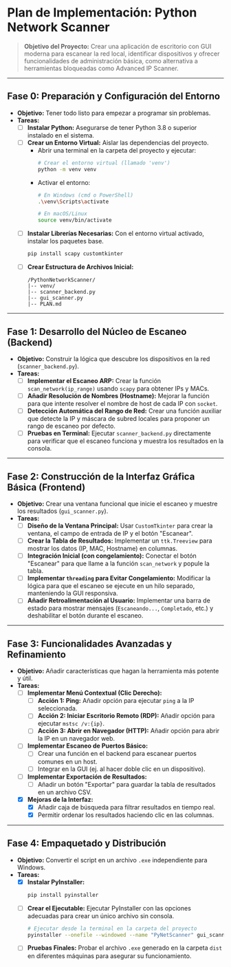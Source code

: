 # Plan de Implementación: Python Network Scanner

> **Objetivo del Proyecto:** Crear una aplicación de escritorio con GUI moderna para escanear la red local, identificar dispositivos y ofrecer funcionalidades de administración básica, como alternativa a herramientas bloqueadas como Advanced IP Scanner.

---

## Fase 0: Preparación y Configuración del Entorno

*   **Objetivo:** Tener todo listo para empezar a programar sin problemas.
*   **Tareas:**
    - [ ] **Instalar Python:** Asegurarse de tener Python 3.8 o superior instalado en el sistema.
    - [ ] **Crear un Entorno Virtual:** Aislar las dependencias del proyecto.
        *   Abrir una terminal en la carpeta del proyecto y ejecutar:
            ```bash
            # Crear el entorno virtual (llamado 'venv')
            python -m venv venv
            ```
        *   Activar el entorno:
            ```bash
            # En Windows (cmd o PowerShell)
            .\venv\Scripts\activate
            
            # En macOS/Linux
            source venv/bin/activate
            ```
    - [ ] **Instalar Librerías Necesarias:** Con el entorno virtual activado, instalar los paquetes base.
        ```bash
        pip install scapy customtkinter
        ```
    - [ ] **Crear Estructura de Archivos Inicial:**
        ```
        /PythonNetworkScanner/
        |-- venv/
        |-- scanner_backend.py
        |-- gui_scanner.py
        |-- PLAN.md
        ```

---

## Fase 1: Desarrollo del Núcleo de Escaneo (Backend)

*   **Objetivo:** Construir la lógica que descubre los dispositivos en la red (`scanner_backend.py`).
*   **Tareas:**
    - [ ] **Implementar el Escaneo ARP:** Crear la función `scan_network(ip_range)` usando `scapy` para obtener IPs y MACs.
    - [ ] **Añadir Resolución de Nombres (Hostname):** Mejorar la función para que intente resolver el nombre de host de cada IP con `socket`.
    - [ ] **Detección Automática del Rango de Red:** Crear una función auxiliar que detecte la IP y máscara de subred locales para proponer un rango de escaneo por defecto.
    - [ ] **Pruebas en Terminal:** Ejecutar `scanner_backend.py` directamente para verificar que el escaneo funciona y muestra los resultados en la consola.

---

## Fase 2: Construcción de la Interfaz Gráfica Básica (Frontend)

*   **Objetivo:** Crear una ventana funcional que inicie el escaneo y muestre los resultados (`gui_scanner.py`).
*   **Tareas:**
    - [ ] **Diseño de la Ventana Principal:** Usar `CustomTkinter` para crear la ventana, el campo de entrada de IP y el botón "Escanear".
    - [ ] **Crear la Tabla de Resultados:** Implementar un `ttk.Treeview` para mostrar los datos (IP, MAC, Hostname) en columnas.
    - [ ] **Integración Inicial (con congelamiento):** Conectar el botón "Escanear" para que llame a la función `scan_network` y popule la tabla.
    - [ ] **Implementar `threading` para Evitar Congelamiento:** Modificar la lógica para que el escaneo se ejecute en un hilo separado, manteniendo la GUI responsiva.
    - [ ] **Añadir Retroalimentación al Usuario:** Implementar una barra de estado para mostrar mensajes (`Escaneando...`, `Completado`, etc.) y deshabilitar el botón durante el escaneo.

---

## Fase 3: Funcionalidades Avanzadas y Refinamiento

*   **Objetivo:** Añadir características que hagan la herramienta más potente y útil.
*   **Tareas:**
    - [ ] **Implementar Menú Contextual (Clic Derecho):**
        - [ ] **Acción 1: Ping:** Añadir opción para ejecutar `ping` a la IP seleccionada.
        - [ ] **Acción 2: Iniciar Escritorio Remoto (RDP):** Añadir opción para ejecutar `mstsc /v:{ip}`.
        - [ ] **Acción 3: Abrir en Navegador (HTTP):** Añadir opción para abrir la IP en un navegador web.
    - [ ] **Implementar Escaneo de Puertos Básico:**
        - [ ] Crear una función en el backend para escanear puertos comunes en un host.
        - [ ] Integrar en la GUI (ej. al hacer doble clic en un dispositivo).
    - [ ] **Implementar Exportación de Resultados:**
        - [ ] Añadir un botón "Exportar" para guardar la tabla de resultados en un archivo CSV.
    - [x] **Mejoras de la Interfaz:**
        - [x] Añadir caja de búsqueda para filtrar resultados en tiempo real.
        - [x] Permitir ordenar los resultados haciendo clic en las columnas.

---

## Fase 4: Empaquetado y Distribución

*   **Objetivo:** Convertir el script en un archivo `.exe` independiente para Windows.
*   **Tareas:**
    - [x] **Instalar PyInstaller:**
        ```bash
        pip install pyinstaller
        ```
    - [ ] **Crear el Ejecutable:** Ejecutar PyInstaller con las opciones adecuadas para crear un único archivo sin consola.
        ```bash
        # Ejecutar desde la terminal en la carpeta del proyecto
        pyinstaller --onefile --windowed --name "PyNetScanner" gui_scanner.py
        ```
    - [ ] **Pruebas Finales:** Probar el archivo `.exe` generado en la carpeta `dist` en diferentes máquinas para asegurar su funcionamiento.
